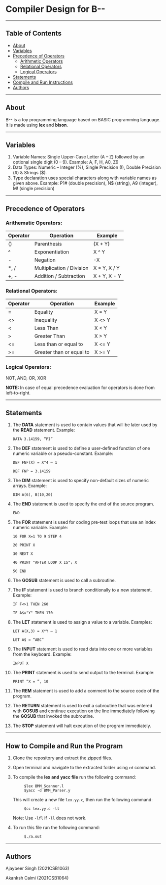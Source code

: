 # Compiler Design for B-- 
---------------------
## Table of Contents

  - [About](#about)
  - [Variables](#variables)
  - [Precedence of Operators](#precedence-of-operators)
    - [Arithmetic Operators](#arithematic-operators)
    - [Relational Operators](#relational-operators)
    - [Logical Operators](#logical-operators)
  - [Statements](#statements)
  - [Compile and Run Instructions](#how-to-compile-and-run-the-program)
  - [Authors](#authors)

---------------------
## About

B-- is a toy programming language based on BASIC programming language. It is made using **lex** and **bison**.

---------------------

## Variables

1. Variable Names: Single Upper-Case Letter (A – Z) followed by an optional single digit (0 – 9). Example: A, F, H, A0, Z9
2. Data Types: Numeric – Integer (%), Single Precision (!), Double Precision (#) & Strings ($).
3. Type declaration uses special characters along with variable names as given above. Example: P1# (double precision), N$ (string), A9 (integer), M! (single precision)

---------------------

## Precedence of Operators

### Arithematic Operators:
| Operator | Operation | Example |
| --- | --- | --- |
| () | Parenthesis | (X + Y) |
| ^ | Exponentiation | X ^ Y |
| - | Negation | -X |
| *, / | Multiplication / Division | X * Y, X / Y |
| +, - | Addition / Subtraction | X + Y, X - Y |

### Relational Operators:
| Operator | Operation | Example |
| --- | --- | --- |
| = | Equality | X = Y |
| <> | Inequality | X <> Y |
| < | Less Than | X < Y |
| > | Greater Than | X > Y |
| <= | Less than or equal to | X <= Y |
| >= | Greater than or equal to | X >= Y |

### Logical Operators: 
NOT, AND, OR, XOR

<b>NOTE:    </b>In case of equal precedence evaluation for operators is done from left-to-right.

---------------------

## Statements
1. The **DATA** statement is used to contain values that will be later used by the <b>READ</b> statement. Example:

      `DATA 3.14159, “PI”`
      
2. The <b>DEF</b> statement is used to define a user-defined function of one numeric variable or a pseudo-constant. Example:

      `DEF FNF(X) = X^4 – 1`
      
      `DEF FNP = 3.14159`
      
3. The <b>DIM</b> statement is used to specify non-default sizes of numeric arrays. Example:

      `DIM A(6), B(10,20)`
      
4. The <b>END</b> statement is used to specify the end of the source program.

      `END`
      
5. The <b>FOR</b> statement is used for coding pre-test loops that use an index numeric variable. Example:

       10 FOR X=1 TO 9 STEP 4
      
       20 PRINT X
       
       30 NEXT X
       
       40 PRINT "AFTER LOOP X IS"; X
       
       50 END
       
6. The <b>GOSUB</b> statement is used to call a subroutine.

7. The <b>IF</b> statement is used to branch conditionally to a new statement. Example:

      `IF F<>1 THEN 260`
      
      `IF A$="Y" THEN 170`
      
8. The <b>LET</b> statement is used to assign a value to a variable. Examples:

      `LET A(X,3) = X*Y – 1`
      
      `LET A$ = “ABC”`
      
9. The <b>INPUT</b> statement is used to read data into one or more variables from the keyboard. Example:

      `INPUT X`
      
10. The <b>PRINT</b> statement is used to send output to the terminal. Example:

      `PRINT “X = ”, 10`
      
11. The <b>REM</b> statement is used to add a comment to the source code of the program.

12. The <b>RETURN</b> statement is used to exit a subroutine that was entered with <b>GOSUB</b> and continue execution on the
line immediately following the <b>GOSUB</b> that invoked the subroutine.

13. The <b>STOP</b> statement will halt execution of the program immediately.

---------------------

## How to Compile and Run the Program

1. Clone the repository and extract the zipped files.

2. Open terminal and navigate to the extracted folder using `cd` command.

3. To compile the **lex and yacc file** run the following command:

            $lex BMM_Scanner.l
            $yacc -d BMM_Parser.y

    This will create a new file `lex.yy.c`, then run the following command:

            $cc lex.yy.c -ll

    Note: Use `-lfl` if `-ll` does not work.

4. To run this file run the following command:

            $./a.out

---------------------

## Authors

  Ajaybeer Singh (2021CSB1063)
  
  Akanksh Caimi (2021CSB1064)
  
